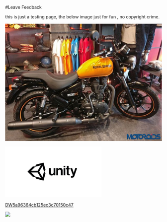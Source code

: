 #Leave Feedback


this is just a testing page,
the below image just for fun , no copyright crime.

![abc](../DevImages/RoyalEnfiled2.png)



![abc](Images/DW5a963922d2f2b83b4ce3e9c6.png)


[DW5a96364cb125ec3c70150c47](Examples/DW5a96364cb125ec3c70150c47.cs)

![](https://images.pexels.com/photos/67636/rose-blue-flower-rose-blooms-67636.jpeg)
